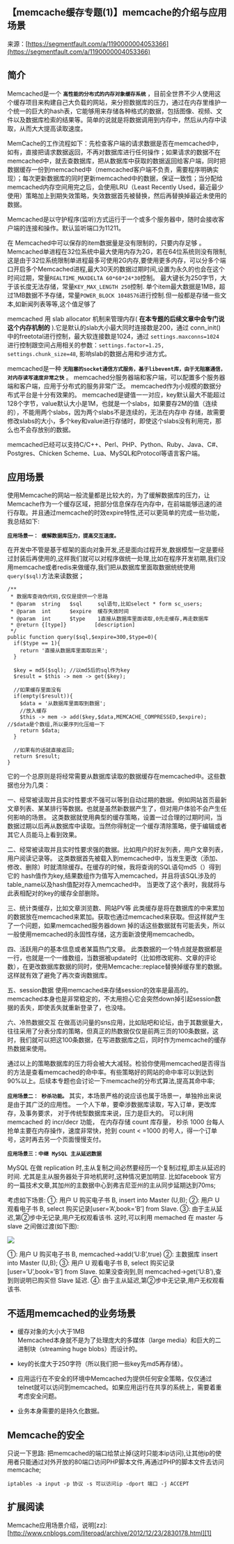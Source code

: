 ## 【memcache缓存专题(1)】memcache的介绍与应用场景

来源：[https://segmentfault.com/a/1190000004053366](https://segmentfault.com/a/1190000004053366)


## 简介

Memcached是一个 **`高性能的分布式的内存对象缓存系统`** ，目前全世界不少人使用这个缓存项目来构建自己大负载的网站，来分担数据库的压力，通过在内存里维护一个统一的巨大的hash表，它能够用来存储各种格式的数据，包括图像、视频、文件以及数据库检索的结果等。简单的说就是将数据调用到内存中，然后从内存中读取，从而大大提高读取速度。

MemCache的工作流程如下：先检查客户端的请求数据是否在memcached中，如有，直接把请求数据返回，不再对数据库进行任何操作；如果请求的数据不在memcached中，就去查数据库，把从数据库中获取的数据返回给客户端，同时把数据缓存一份到memcached中（memcached客户端不负责，需要程序明确实现）；每次更新数据库的同时更新memcached中的数据，保证一致性；当分配给memcached内存空间用完之后，会使用LRU（Least Recently Used，最近最少使用）策略加上到期失效策略，失效数据首先被替换，然后再替换掉最近未使用的数据。

Memcached是以守护程序(监听)方式运行于一个或多个服务器中，随时会接收客户端的连接和操作。默认监听端口为11211。

在 Memcached中可以保存的item数据量是没有限制的，只要内存足够 。
Memcached单进程在32位系统中最大使用内存为2G，若在64位系统则没有限制,这是由于32位系统限制单进程最多可使用2G内存,要使用更多内存，可以分多个端口开启多个Memcached进程,最大30天的数据过期时间,设置为永久的也会在这个时间过期，常量`REALTIME_MAXDELTA 60*60*24*30`控制。
最大键长为250字节，大于该长度无法存储，常量`KEY_MAX_LENGTH 250`控制.
单个item最大数据是1MB，超过1MB数据不予存储，常量`POWER_BLOCK 1048576`进行控制.但一般都是存储一些文本,如新闻列表等等,这个值足够了

memcached 用 slab allocator 机制来管理内存( **在本专题的后续文章中会专门说这个内存机制的** ).它是默认的slab大小最大同时连接数是200，通过 conn_init()中的freetotal进行控制，最大软连接数是1024，通过 
`settings.maxconns=1024` 进行控制跟空间占用相关的参数：`settings.factor=1.25, settings.chunk_size=48`, 影响slab的数据占用和步进方式。

memcached是一种 **`无阻塞的socket通信方式服务，基于libevent库，由于无阻塞通信，对内存读写速度非常之快`** 。
memcached分服务器端和客户端，可以配置多个服务器端和客户端，应用于分布式的服务非常广泛。
memcached作为小规模的数据分布式平台是十分有效果的。
memcached是键值一一对应，key默认最大不能超过128个字节，value默认大小是1M，也就是一个slabs，如果要存2M的值（连续的），不能用两个slabs，因为两个slabs不是连续的，无法在内存中 存储，故需要修改slabs的大小，多个key和value进行存储时，即使这个slabs没有利用完，那么也不会存放别的数据。

memcached已经可以支持C/C++、Perl、PHP、Python、Ruby、Java、C#、Postgres、Chicken Scheme、Lua、MySQL和Protocol等语言客户端。
## 应用场景

使用Memcache的网站一般流量都是比较大的，为了缓解数据库的压力，让Memcache作为一个缓存区域，把部分信息保存在内存中，在前端能够迅速的进行存取。并且通过memcache的时效expire特性,还可以更简单的完成一些功能，我总结如下:

**`应用场景一： 缓解数据库压力，提高交互速度。`** 

在开发中不管是基于框架的面向对象开发,还是面向过程开发,数据模型一定是要经过封装后再使用的,这样我们就可以对程序做统一处理,比如在程序开发初期,我们没用memcache或者redis来做缓存,我们把从数据库里面取数据统统使用`query($sql)`方法来读数据；

```LANG
/**
 * 数据库查询伪代码,仅仅是提供一个思路
 * @param  string   $sql     sql语句,比如select * form sc_users;
 * @param  int      $expire  缓存失效时间
 * @param  int      $type    1直接从数据库里面读取,0先走缓存,再走数据库
 * @return {[type]}         [description]
 */
public function query($sql,$expire=300,$type=0){
  if($type == 1){
    return '直接从数据库里面取出来';
  }

  $key = md5($sql); //以md5后的sql作为key
  $result = $this -> mem -> get($key); 
  
  //如果缓存里面没有
  if(empty($result)){
    $data = '从数据库里面取到数据';
    //放入缓存
    $this -> mem -> add($key,$data,MEMCACHE_COMPRESSED,$expire); //$data是个数组,所以要序列化压缩一下
    return $data;
  }

  //如果有的话就直接返回;
  return $result; 
}
```

它的一个总原则是将经常需要从数据库读取的数据缓存在memcached中。这些数据也分为几类：

一、经常被读取并且实时性要求不强可以等到自动过期的数据。例如网站首页最新文章列表、某某排行等数据。也就是虽然新数据产生了，但对用户体验不会产生任何影响的场景。
这类数据就使用典型的缓存策略，设置一过合理的过期时间，当数据过期以后再从数据库中读取。当然你得制定一个缓存清除策略，便于编辑或者其它人员能马上看到效果。

二、经常被读取并且实时性要求强的数据。比如用户的好友列表，用户文章列表，用户阅读记录等。
这类数据首先被载入到memcached中，当发生更改（添加、修改、删除）时就清除缓存。在缓存的时候，我将查询的SQL语句md5（）得到它的 hash值作为key,结果数组作为值写入memcached，并且将该SQL涉及的table_name以及hash值配对存入memcached中。 当更改了这个表时，我就将与此表相配对的key的缓存全部删除。

三、统计类缓存，比如文章浏览数、网站PV等
此类缓存是将在数据库的中来累加的数据放在memcached来累加。获取也通过memcached来获取。但这样就产生了一个问题，如果memcached服务器down 掉的话这些数据就有可能丢失，所以一般使用memcached的永固性存储，这方面新浪使用memcachedb。

四、活跃用户的基本信息或者某篇热门文章。
此类数据的一个特点就是数据都是一行，也就是一个一维数组，当数据被update时（比如修改昵称、文章的评论数），在更改数据库数据的同时，使用Memcache::replace替换掉缓存里的数据。这样就有效了避免了再次查询数据库。

五、session数据
使用memcached来存储session的效率是最高的。memcached本身也是非常稳定的，不太用担心它会突然down掉引起session数据的丢失，即使丢失就重新登录了，也没啥。

六、冷热数据交互
在做高访问量的sns应用，比如贴吧和论坛，由于其数据量大，往往采用了分表分库的策略，但真正的热数据仅仅是前两三页的100条数据，这时，我们就可以把这100条数据，在写进数据库之后，同时作为memcache的缓存热数据来使用。

通过以上的策略数据库的压力将会被大大减轻。检验你使用memcached是否得当的方法是查看memcached的命中率。有些策略好的网站的命中率可以到达到90%以上。后续本专题也会讨论一下memcache的分布式算法,提高其命中率;

**`应用场景二： 秒杀功能。`** 
其实，本场景严格的说应该也属于场景一，单独拎出来说是由于其广泛的应用性。
一个人下单，要牵涉数据库读取，写入订单，更改库存，及事务要求， 对于传统型数据库来说，压力是巨大的。
可以利用 memcached 的 incr/decr 功能， 在内存存储 count 库存量， 秒杀 1000 台每人抢单主要在内存操作，速度非常快，抢到 count < =1000 的号人，得一个订单号，这时再去另一个页面慢慢支付。

**`应用场景三：中继 MySQL 主从延迟数据`** 

MySQL 在做 replication 时,主从复制之间必然要经历一个复制过程,即主从延迟的时间.
尤其是主从服务器处于异地机房时,这种情况更加明显.
比如facebook 官方的一篇技术文章,其加州的主数据中心到弗吉尼亚州的主从同步延期达到70ms;

考虑如下场景:
①: 用户 U 购买电子书 B, insert into Master (U,B);
②: 用户 U 观看电子书 B, select 购买记录[user=’A’,book=’B’] from Slave.
③: 由于主从延迟,第②步中无记录,用户无权观看该书.
这时,可以利用 memached 在 master 与 slave 之间做过渡(如下图):


![][0]

①: 用户 U 购买电子书 B, memcached->add(‘U:B’,true)
②: 主数据库 insert into Master (U,B);
③: 用户 U 观看电子书 B, select 购买记录[user=’U’,book=’B’] from Slave.
如果没查询到,则 memcached->get(‘U:B’),查到则说明已购买但 Slave 延迟.
④: 由于主从延迟,第②步中无记录,用户无权观看该书.
## 不适用memcached的业务场景

* 缓存对象的大小大于1MB   
Memcached本身就不是为了处理庞大的多媒体（large media）和巨大的二进制块（streaming huge blobs）而设计的。

* key的长度大于250字符（所以我们把一些key先md5再存储）。

* 应用运行在不安全的环境中Memcached为提供任何安全策略，仅仅通过telnet就可以访问到memcached。如果应用运行在共享的系统上，需要着重考虑安全问题。

* 业务本身需要的是持久化数据。



## Memcache的安全

只说一下思路:
把memcached的端口给禁止掉(这时只能本ip访问),让其他ip的使用者只能通过对外开放的80端口访问PHP脚本文件,再通过PHP的脚本文件去访问memcache;

```LANG
iptables -a input -p 协议 -s 可以访问ip -dport 端口 -j ACCEPT

```
## 扩展阅读

Memcache应用场景介绍，说明[zz]:
[http://www.cnblogs.com/literoad/archive/2012/12/23/2830178.html][1]

[1]: http://www.cnblogs.com/literoad/archive/2012/12/23/2830178.html
[0]: http://static.zybuluo.com/a5635268/yrn2enxvp9f1gqsntxdo6nmv/QQ%E5%9B%BE%E7%89%8720151007125726.png